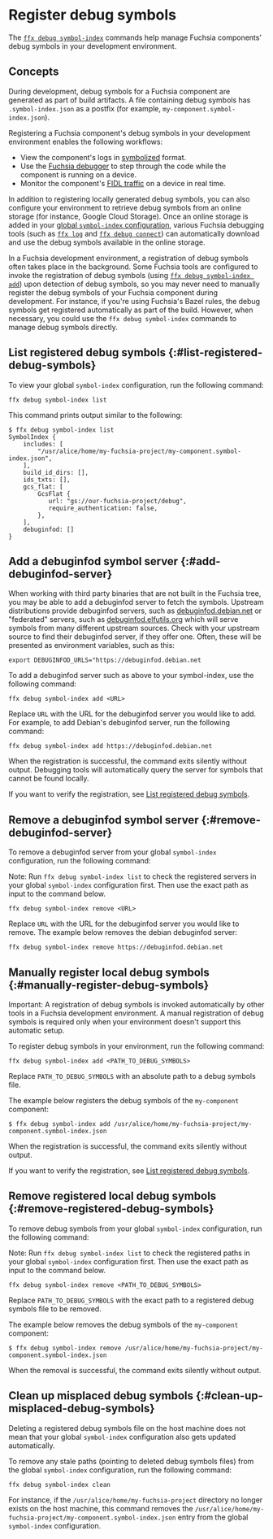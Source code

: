 # Register debug symbols

The [`ffx debug symbol-index`][ffx-debug-symbol-index] commands help
manage Fuchsia components’ debug symbols in your development environment.

## Concepts

During development, debug symbols for a Fuchsia component are generated
as part of build artifacts. A file containing debug symbols has
`.symbol-index.json` as a postfix (for example,
`my-component.symbol-index.json`).

Registering a Fuchsia component's debug symbols in your development
environment enables the following workflows:

*   View the component's logs in [symbolized][symbolize-logs] format.
*   Use the [Fuchsia debugger][start-the-fuchsia-debugger] to step through the
    code while the component is running on a device.
*   Monitor the component's [FIDL traffic][monitor-fidl] on a device in real time.

In addition to registering locally generated debug symbols, you can also
configure your environment to retrieve debug symbols from an online storage
(for instance, Google Cloud Storage). Once an online storage is added in
your [global `symbol-index` configuration](#list-registered-debug-symbols),
various Fuchsia debugging tools (such as [`ffx log`][symbolize-logs] and
[`ffx debug connect`][start-the-fuchsia-debugger]) can automatically
download and use the debug symbols available in the online storage.

In a Fuchsia development environment, a registration of debug symbols
often takes place in the background. Some Fuchsia tools are configured
to invoke the registration of debug symbols
(using [`ffx debug symbol-index add`](#manually-register-debug-symbols))
upon detection of debug symbols, so you may never need to manually
register the debug symbols of your Fuchsia component during development.
For instance, if you're using Fuchsia's Bazel rules, the debug symbols get
registered automatically as part of the build. However, when necessary,
you could use the `ffx debug symbol-index`
commands to manage debug symbols directly.

## List registered debug symbols {:#list-registered-debug-symbols}

To view your global `symbol-index` configuration, run the following command:

```posix-terminal
ffx debug symbol-index list
```

This command prints output similar to the following:

```none {:.devsite-disable-click-to-copy}
$ ffx debug symbol-index list
SymbolIndex {
    includes: [
        "/usr/alice/home/my-fuchsia-project/my-component.symbol-index.json",
    ],
    build_id_dirs: [],
    ids_txts: [],
    gcs_flat: [
        GcsFlat {
           url: "gs://our-fuchsia-project/debug",
           require_authentication: false,
        },
    ],
    debuginfod: []
}
```

## Add a debuginfod symbol server {:#add-debuginfod-server}

When working with third party binaries that are not built in the Fuchsia tree,
you may be able to add a debuginfod server to fetch the symbols. Upstream
distributions provide debuginfod servers, such as
[debuginfod.debian.net](https://debuginfod.debian.net) or "federated" servers,
such as [debuginfod.elfutils.org](https://debuginfod.elfutils.org) which will
serve symbols from many different upstream sources. Check with your upstream
source to find their debuginfod server, if they offer one. Often, these will be
presented as environment variables, such as this:

```none {:.devsite-disable-click-to-copy}
export DEBUGINFOD_URLS="https://debuginfod.debian.net
```

To add a debuginfod server such as above to your symbol-index, use the following
command:

```posix-terminal
ffx debug symbol-index add <URL>
```

Replace `URL` with the URL for the debuginfod server you would like to add.
For example, to add Debian's debuginfod server, run the following command:

```posix-terminal
ffx debug symbol-index add https://debuginfod.debian.net
```

When the registration is successful, the command exits silently without output.
Debugging tools will automatically query the server for symbols that cannot be
found locally.

If you want to verify the registration,
see [List registered debug symbols](#list-registered-debug-symbols).

## Remove a debuginfod symbol server {:#remove-debuginfod-server}

To remove a debuginfod server from your global `symbol-index` configuration, run
the following command:

Note: Run `ffx debug symbol-index list` to check the registered servers in your
global `symbol-index` configuration first. Then use the exact path as input to
the command below.

```posix-terminal
ffx debug symbol-index remove <URL>
```

Replace `URL` with the URL for the debuginfod server you would like to remove.
The example below removes the debian debuginfod server:

```posix-terminal
ffx debug symbol-index remove https://debuginfod.debian.net
```

## Manually register local debug symbols {:#manually-register-debug-symbols}

Important: A registration of debug symbols is invoked automatically
by other tools in a Fuchsia development environment. A manual registration
of debug symbols is required only when your environment doesn't support
this automatic setup.

To register debug symbols in your environment, run the following command:

```posix-terminal
ffx debug symbol-index add <PATH_TO_DEBUG_SYMBOLS>
```

Replace `PATH_TO_DEBUG_SYMBOLS` with an absolute path to a debug symbols
file.

The example below registers the debug symbols of the `my-component`
component:

```none {:.devsite-disable-click-to-copy}
$ ffx debug symbol-index add /usr/alice/home/my-fuchsia-project/my-component.symbol-index.json
```

When the registration is successful, the command exits silently without output.

If you want to verify the registration,
see [List registered debug symbols](#list-registered-debug-symbols).

## Remove registered local debug symbols {:#remove-registered-debug-symbols}

To remove debug symbols from your global `symbol-index` configuration, run the
following command:

Note: Run `ffx debug symbol-index list` to check the registered paths in your
global `symbol-index` configuration first. Then use the exact path as input to
the command below.

```posix-terminal
ffx debug symbol-index remove <PATH_TO_DEBUG_SYMBOLS>
```

Replace `PATH_TO_DEBUG_SYMBOLS` with the exact path to a registered debug
symbols file to be removed.

The example below removes the debug symbols of the `my-component` component:

```none {:.devsite-disable-click-to-copy}
$ ffx debug symbol-index remove /usr/alice/home/my-fuchsia-project/my-component.symbol-index.json
```

When the removal is successful, the command exits silently without output.

## Clean up misplaced debug symbols {:#clean-up-misplaced-debug-symbols}

Deleting a registered debug symbols file on the host machine does not mean that
your global `symbol-index` configuration also gets updated automatically.

To remove any stale paths (pointing to deleted debug symbols files) from
the global `symbol-index` configuration, run the following command:

```posix-terminal
ffx debug symbol-index clean
```

For instance, if the `/usr/alice/home/my-fuchsia-project` directory no longer
exists on the host machine, this command removes the
`/usr/alice/home/my-fuchsia-project/my-component.symbol-index.json` entry from
the global `symbol-index` configuration.

<!-- Reference links -->

[ffx-debug-symbol-index]: https://fuchsia.dev/reference/tools/sdk/ffx#symbol-index
[symbolize-logs]: /docs/development/tools/ffx/workflows/symbolize-logs.md
[start-the-fuchsia-debugger]: /docs/development/tools/ffx/workflows/start-the-fuchsia-debugger.md
[monitor-fidl]: /docs/development/tools/ffx/workflows/monitor-fidl-messages-on-a-device.md

